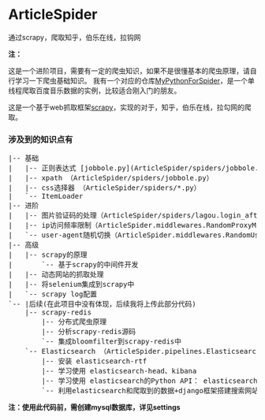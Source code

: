 # ArticleSpider
通过scrapy，爬取知乎，伯乐在线，拉钩网

**注：**
>
这是一个进阶项目，需要有一定的爬虫知识，如果不是很懂基本的爬虫原理，请自行学习一下爬虫基础知识。
我有一个对应的仓库[MyPythonForSpider](http://git.oschina.net/hackfun/MyPythonForSpider "baidumusicspider")，是一个单线程爬取百度音乐数据的实例，比较适合刚入门的朋友。

这是一个基于web抓取框架[scrapy](https://baike.baidu.com/item/scrapy/7914913?fr=aladdin "scrapy")，实现的对于，知乎，伯乐在线，拉勾网的爬取。

### 涉及到的知识点有
<pre>
|-- 基础
|   |-- 正则表达式 [jobbole.py](ArticleSpider/spiders/jobbole.py）
|   |-- xpath （ArticleSpider/spiders/jobbole.py）
|   |-- css选择器 （ArticleSpider/spiders/*.py）
|   `-- ItemLoader
|-- 进阶
|   |-- 图片验证码的处理（ArticleSpider/spiders/lagou.login_after_captcha）
|   |-- ip访问频率限制（ArticleSpider.middlewares.RandomProxyMiddleware）
|   `-- user-agent随机切换（ArticleSpider.middlewares.RandomUserAgentMiddleware）
|-- 高级
|   |-- scrapy的原理
|       `-- 基于scrapy的中间件开发
|   |-- 动态网站的抓取处理
|   |-- 将selenium集成到scrapy中 
|   `-- scrapy log配置
`-- |后续(在此项目中没有体现，后续我将上传此部分代码)
    |-- scrapy-redis
        |-- 分布式爬虫原理
        |-- 分析scrapy-redis源码
        `-- 集成bloomfilter到scrapy-redis中
    `-- Elasticsearch （ArticleSpider.pipelines.ElasticsearchPipeline;）(ArticleSpider.items.JobBoleArticleItem.save_to_es;)
        |-- 安装 elasticsearch-rtf
        |-- 学习使用 elasticsearch-head、kibana
        |-- 学习使用 elasticsearch的Python API： elasticsearch-dsl
        `-- 利用elasticsearch和爬取到的数据+django框架搭建搜索网站（此部分代码将在以后上传）
</pre>

**注：使用此代码前，需创建mysql数据库，详见settings**
